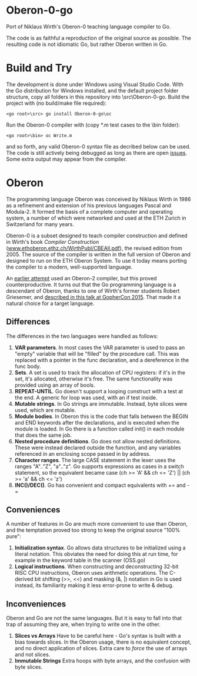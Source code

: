 # Oberon-0-go
Port of Niklaus Wirth's Oberon-0 teaching language compiler to Go.

The code is as faithful a reproduction of the original source as possible. The resulting code is not idiomatic Go, but rather Oberon written in Go.

# Build and Try
The development is done under Windows using Visual Studio Code. With the Go distribution for Windows installed, and the default project folder structure, copy all folders in this repository into <go root>\src\Oberon-0-go. Build the project with (no build/make file required):

    <go root>\src> go install Oberon-0-go\oc
    
Run the Oberon-0 compiler with (copy *.m test cases to the \bin folder):

    <go root>\bin> oc Write.m
    
and so forth, any valid Oberon-0 syntax file as decribed below can be used. The code is still actively being debugged as long as there are open [issues](https://github.com/tschaer/Oberon-0-go/issues). Some extra output may appear from the compiler.

# Oberon
The programming language Oberon was conceived by Niklaus Wirth in 1986 as a refinement and extension of his previous languages Pascal and Modula-2. It formed the basis of a complete computer and operating system, a number of which were networked and used at the ETH Zurich in Switzerland for many years.

Oberon-0 is a subset designed to teach compiler construction and defined in Wirth's book _Compiler Construction_ (www.ethoberon.ethz.ch/WirthPubl/CBEAll.pdf), the revised edition from 2005. The source of the compiler is written in the full version of Oberon and designed to run on the ETH Oberon System. To use it today means porting the compiler to a modern, well-supported language.

An [earlier attempt](https://github.com/tschaer/Oberon-0) used an Oberon-2 compiler, but this proved counterproductive. It turns out that the Go programming language is a descendant of Oberon, thanks to one of Wirth's former students Robert Griesemer, and [described in this talk at GopherCon 2015](https://www.youtube.com/watch?v=0ReKdcpNyQg). That made it a natural choice for a target language.

## Differences
The differences in the two languages were handled as follows:
  1. **VAR parameters**. In most cases the VAR parameter is used to pass an "empty" variable that will be "filled" by the procedure call. This was replaced with a pointer in the func declaration, and a dereference in the func body.
  2. **Sets**. A set is used to track the allocation of CPU registers: if it's in the set, it's allocated, otherwise it's free. The same functionality was provided using an array of bools.
  3. **REPEAT-UNTIL**. Go doesn't support a looping construct with a test at the end. A generic for loop was used, with an if test inside.
  4. **Mutable strings**. In Go strings are immutable. Instead, byte slices were used, which are mutable.
  5. **Module bodies**. In Oberon this is the code that falls between the BEGIN and END keywords after the declarations, and is executed when the module is loaded. In Go there is a function called init() in each module that does the same job.
  6. **Nested procedure definitions**. Go does not allow nested definitions. These were instead declared outside the function, and any variables referenced in an enclosing scope passed in by address.
  7. **Character ranges**. The large CASE statement in the lexer uses the ranges "A".."Z", "a".."z". Go supports expressions as cases in a switch statement, so the equivalent became case (ch >= 'A' && ch <= 'Z') || (ch >= 'a' && ch <= 'z')
  8. **INC()/DEC()**. Go has convenient and compact equivalents with += and -=

## Conveniences
A number of features in Go are much more convenient to use than Oberon, and the temptation proved too strong to keep the original source "100% pure":
  1. **Initialization syntax**. Go allows data structures to be initialized using a literal notation. This obviates the need for doing this at run time, for example in the keyword table in the scanner (OSS.go)
  2. **Logical instructions**. When constructing and deconstructing 32-bit RISC CPU instructions, Oberon uses arithmetic operations. The C-derived bit shifting (>>, <<) and masking (&, |) notation in Go is used instead, its familiarity making it less error-prone to write & debug.

## Inconveniences
Oberon and Go are not the same languages. But it is easy to fall into that trap of assuming they are, when trying to write one in the other.
   1. **Slices vs Arrays** Have to be careful here - Go's syntax is built with a bias towards slices. In the Oberon usage, there is no equivalent concept, and no direct application of slices. Extra care to _force_ the use of arrays and not slices.
   2. **Immutable Strings** Extra hoops with byte arrays, and the confusion with byte slices.
